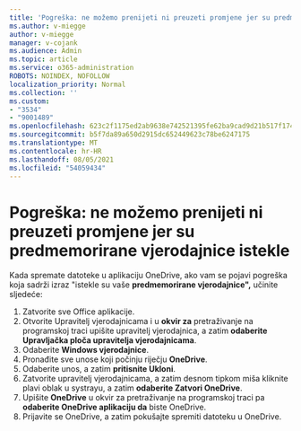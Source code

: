```yaml
---
title: 'Pogreška: ne možemo prenijeti ni preuzeti promjene jer su predmemorirane vjerodajnice istekle'
ms.author: v-miegge
author: v-miegge
manager: v-cojank
ms.audience: Admin
ms.topic: article
ms.service: o365-administration
ROBOTS: NOINDEX, NOFOLLOW
localization_priority: Normal
ms.collection: ''
ms.custom:
- "3534"
- "9001489"
ms.openlocfilehash: 623c2f1175ed2ab9638e742521395fe62ba9cad9d21b517f17426fb5c96a2d73
ms.sourcegitcommit: b5f7da89a650d2915dc652449623c78be6247175
ms.translationtype: MT
ms.contentlocale: hr-HR
ms.lasthandoff: 08/05/2021
ms.locfileid: "54059434"
---
```

# <a name="error-we-cant-upload-or-download-your-changes-because-your-cached-credentials-have-expired"></a>Pogreška: ne možemo prenijeti ni preuzeti promjene jer su predmemorirane vjerodajnice istekle

Kada spremate datoteke u aplikaciju OneDrive, ako vam se pojavi pogreška koja sadrži izraz "istekle su vaše **predmemorirane vjerodajnice",** učinite sljedeće:

1. Zatvorite sve Office aplikacije.
1. Otvorite Upravitelj vjerodajnicama i u **okvir za** pretraživanje na programskoj traci upišite upravitelj vjerodajnica, a zatim **odaberite Upravljačka ploča upravitelja vjerodajnicama**.
1. Odaberite **Windows vjerodajnice**.
1. Pronađite sve unose koji počinju riječju **OneDrive**.
1. Odaberite unos, a zatim **pritisnite Ukloni**.
1. Zatvorite upravitelj vjerodajnicama, a zatim desnom tipkom miša kliknite plavi oblak u systrayu, a zatim **odaberite Zatvori OneDrive**.
1. Upišite **OneDrive** u okvir za pretraživanje na programskoj traci pa **odaberite OneDrive aplikaciju da** biste OneDrive.
1. Prijavite se OneDrive, a zatim pokušajte spremiti datoteku u OneDrive.
